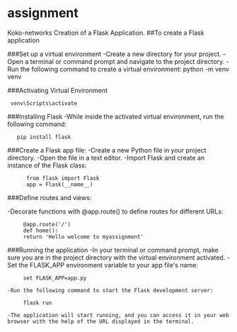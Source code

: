 # assignment
Koko-networks 
Creation of a Flask Application. 
##To create a Flask application

###Set up a virtual environment
   -Create a new directory for your project.
   -Open a terminal or command prompt and navigate to the project directory.
   -Run the following command to create a virtual environment:
       python -m venv venv

###Activating Virtual Environment

     venv\Scripts\activate

###Installing Flask
   -While inside the activated virtual environment, run the following command:

       pip install flask

###Create a Flask app file:
   -Create a new Python file in your project directory.
   -Open the file in a text editor.
   -Import Flask and create an instance of the Flask class:

          from flask import Flask
          app = Flask(__name__)

###Define routes and views:

   -Decorate functions with @app.route() to define routes for different URLs:

         @app.route('/')
         def home():
         return 'Hello welcome to myassignment'

###Running the application
    -In your terminal or command prompt, make sure you are in the project directory with the virtual environment activated.
    -Set the FLASK_APP environment variable to your app file's name:

         set FLASK_APP=app.py

    -Run the following command to start the Flask development server:

         flask run

    -The application will start running, and you can access it in your web browser with the help of the URL displayed in the terminal.
